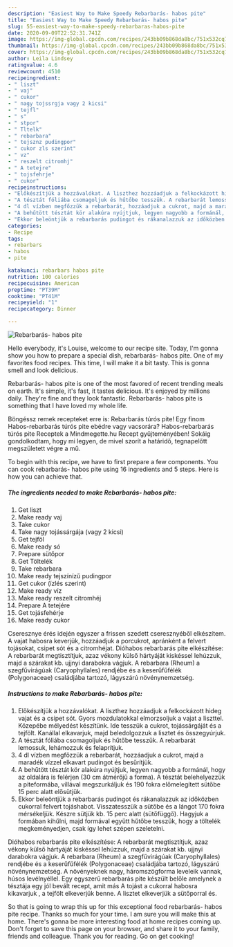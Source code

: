 ```yaml
---
description: "Easiest Way to Make Speedy Rebarbarás- habos pite"
title: "Easiest Way to Make Speedy Rebarbarás- habos pite"
slug: 55-easiest-way-to-make-speedy-rebarbaras-habos-pite
date: 2020-09-09T22:52:31.741Z
image: https://img-global.cpcdn.com/recipes/243bb09b868da8bc/751x532cq70/rebarbaras-habos-pite-recept-foto.jpg
thumbnail: https://img-global.cpcdn.com/recipes/243bb09b868da8bc/751x532cq70/rebarbaras-habos-pite-recept-foto.jpg
cover: https://img-global.cpcdn.com/recipes/243bb09b868da8bc/751x532cq70/rebarbaras-habos-pite-recept-foto.jpg
author: Leila Lindsey
ratingvalue: 4.6
reviewcount: 4510
recipeingredient:
- " liszt"
- " vaj"
- " cukor"
- " nagy tojssrgja vagy 2 kicsi"
- " tejfl"
- " s"
- " stpor"
- " Tltelk"
- " rebarbara"
- " tejsznz pudingpor"
- " cukor zls szerint"
- " vz"
- " reszelt citromhj"
- " A tetejre"
- " tojsfehrje"
- " cukor"
recipeinstructions:
- "Előkészítjük a hozzávalókat. A liszthez hozzáadjuk a felkockázott hideg vajat és a csipet sót. Gyors mozdulatokkal elmorzsoljuk a vajat a liszttel. Közepébe mélyedést készítünk. Ide tesszük a cukrot, tojássárgáját és a tejfölt. Kanállal elkavarjuk, majd beledolgozzuk a lisztet és összegyúrjuk."
- "A tésztát fóliába csomagoljuk és hűtőbe tesszük. A rebarbarát lemossuk, lehámozzuk és felaprítjuk."
- "4 dl vízben megfőzzük a rebarbarát, hozzáadjuk a cukrot, majd a maradék vízzel elkavart pudingot és besűrítjük."
- "A behűtött tésztát kör alakúra nyújtjuk, legyen nagyobb a formánál, hogy az oldalára is felérjen (30 cm átmérőjű a forma). A tésztát belehelyezzük a piteformába, villával megszurkáljuk és 190 fokra előmelegített sütőbe 15 perc alatt elősütjük."
- "Ekkor beleöntjük a rebarbarás pudingot és rákanalazzuk az időközben cukorral felvert tojáshabot. Visszatesszük a sütőbe és a lángot 170 fokra mérsékeljük. Készre sütjük kb. 15 perc alatt (sütőfüggő). Hagyjuk a formában kihűlni, majd formával együtt hűtőbe tesszük, hogy a töltelék megkeményedjen, csak így lehet szépen szeletelni."
categories:
- Recipe
tags:
- rebarbars
- habos
- pite

katakunci: rebarbars habos pite 
nutrition: 100 calories
recipecuisine: American
preptime: "PT39M"
cooktime: "PT41M"
recipeyield: "1"
recipecategory: Dinner

---
```



![Rebarbarás- habos pite](https://img-global.cpcdn.com/recipes/243bb09b868da8bc/751x532cq70/rebarbaras-habos-pite-recept-foto.jpg)

Hello everybody, it's Louise, welcome to our recipe site. Today, I'm gonna show you how to prepare a special dish, rebarbarás- habos pite. One of my favorites food recipes. This time, I will make it a bit tasty. This is gonna smell and look delicious.

Rebarbarás- habos pite is one of the most favored of recent trending meals on earth. It's simple, it's fast, it tastes delicious. It's enjoyed by millions daily. They're fine and they look fantastic. Rebarbarás- habos pite is something that I have loved my whole life.

Böngéssz remek recepteket erre is: Rebarbarás túrós pite! Egy finom Habos-rebarbarás túrós pite ebédre vagy vacsorára? Habos-rebarbarás túrós pite Receptek a Mindmegette.hu Recept gyűjteményében! Sokáig gondolkodtam, hogy mi legyen, de mivel szorít a határidő, tegnapelőtt megszületett végre a mű.


To begin with this recipe, we have to first prepare a few components. You can cook rebarbarás- habos pite using 16 ingredients and 5 steps. Here is how you can achieve that.

<!--inarticleads1-->

##### The ingredients needed to make Rebarbarás- habos pite:

1. Get  liszt
1. Make ready  vaj
1. Take  cukor
1. Take  nagy tojássárgája (vagy 2 kicsi)
1. Get  tejföl
1. Make ready  só
1. Prepare  sütőpor
1. Get  Töltelék
1. Take  rebarbara
1. Make ready  tejszínízű pudingpor
1. Get  cukor (ízlés szerint)
1. Make ready  víz
1. Make ready  reszelt citromhéj
1. Prepare  A tetejére
1. Get  tojásfehérje
1. Make ready  cukor


Cseresznye érés idején egyszer a frissen szedett cseresznyéből elkészítem. A vajat habosra keverjük, hozzáadjuk a porcukrot, apránként a felvert tojásokat, csipet sót és a citromhéjat. Dióhabos rebarbarás pite elkészítése: A rebarbarát megtisztítjuk, azaz vékony külső hártyáját kiskéssel lehúzzuk, majd a szárakat kb. ujjnyi darabokra vágjuk. A rebarbara (Rheum) a szegfűvirágúak (Caryophyllales) rendjébe és a keserűfűfélék (Polygonaceae) családjába tartozó, lágyszárú növénynemzetség. 

<!--inarticleads2-->

##### Instructions to make Rebarbarás- habos pite:

1. Előkészítjük a hozzávalókat. A liszthez hozzáadjuk a felkockázott hideg vajat és a csipet sót. Gyors mozdulatokkal elmorzsoljuk a vajat a liszttel. Közepébe mélyedést készítünk. Ide tesszük a cukrot, tojássárgáját és a tejfölt. Kanállal elkavarjuk, majd beledolgozzuk a lisztet és összegyúrjuk.
1. A tésztát fóliába csomagoljuk és hűtőbe tesszük. A rebarbarát lemossuk, lehámozzuk és felaprítjuk.
1. 4 dl vízben megfőzzük a rebarbarát, hozzáadjuk a cukrot, majd a maradék vízzel elkavart pudingot és besűrítjük.
1. A behűtött tésztát kör alakúra nyújtjuk, legyen nagyobb a formánál, hogy az oldalára is felérjen (30 cm átmérőjű a forma). A tésztát belehelyezzük a piteformába, villával megszurkáljuk és 190 fokra előmelegített sütőbe 15 perc alatt elősütjük.
1. Ekkor beleöntjük a rebarbarás pudingot és rákanalazzuk az időközben cukorral felvert tojáshabot. Visszatesszük a sütőbe és a lángot 170 fokra mérsékeljük. Készre sütjük kb. 15 perc alatt (sütőfüggő). Hagyjuk a formában kihűlni, majd formával együtt hűtőbe tesszük, hogy a töltelék megkeményedjen, csak így lehet szépen szeletelni.


Dióhabos rebarbarás pite elkészítése: A rebarbarát megtisztítjuk, azaz vékony külső hártyáját kiskéssel lehúzzuk, majd a szárakat kb. ujjnyi darabokra vágjuk. A rebarbara (Rheum) a szegfűvirágúak (Caryophyllales) rendjébe és a keserűfűfélék (Polygonaceae) családjába tartozó, lágyszárú növénynemzetség. A növényeknek nagy, háromszögforma leveleik vannak, húsos levélnyéllel. Egy egyszerű rebarbarás pite készült belőle amelynek a tésztája egy jól bevált recept, amit más A tojást a cukorral habosra kikavarjuk , a tejfölt elkeverjük benne. A lisztet elkeverjük a sütőporral és. 

So that is going to wrap this up for this exceptional food rebarbarás- habos pite recipe. Thanks so much for your time. I am sure you will make this at home. There's gonna be more interesting food at home recipes coming up. Don't forget to save this page on your browser, and share it to your family, friends and colleague. Thank you for reading. Go on get cooking!
